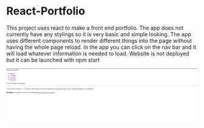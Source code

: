 # React-Portfolio

This project uses react to make a front end portfolio. The app does not currently have any stylings so it is very basic and simple looking. The app uses different components to render different things into the page without having the whole page reload. In the app you can click on the nav bar and it will load whatever information is needed to load. Website is not deployed but it can be launched with npm start



![website](./react-portfolio/public/images/Screenshot_2.png)
